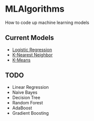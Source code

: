 # MLAlgorithms
How to code up machine learning models


## Current Models 
- [Logistic Regression](https://github.com/mevanoff24/MLAlgorithms/blob/master/linear_model/logistic_regression.py)
- [K-Nearest Neighbor](https://github.com/mevanoff24/MLAlgorithms/blob/master/instance/knn.py)
- [K-Means](https://github.com/mevanoff24/MLAlgorithms/blob/master/clustering/kmeans.py)


## TODO
- Linear Regression
- Naive Bayes
- Decision Tree
- Random Forest
- AdaBoost
- Gradient Boosting
